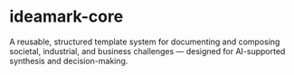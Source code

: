 # ideamark-core
A reusable, structured template system for documenting and composing societal, industrial, and business challenges — designed for AI-supported synthesis and decision-making.
